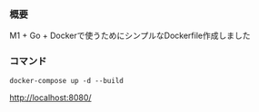 ### 概要
M1 + Go + Dockerで使うためにシンプルなDockerfile作成しました

### コマンド
```
docker-compose up -d --build
```
[http://localhost:8080/](http://localhost:8080/)
